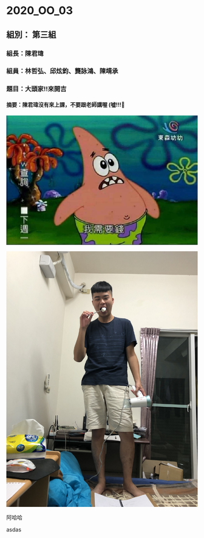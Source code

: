 # 2020_OO_03
## 組別： 第三組
### 組長：陳君瑋
### 組員：林哲弘、邱炫鈞、龔詠鴻、陳靖承
### 題目：大頭家!!來開吉

#### 摘要：陳君瑋沒有來上課，不要跟老師講喔 (噓!!!🤫

![image](S__60579845.jpg)


![image](E70D7FCB-D779-4CC1-BD77-CE0652F4B3FC.jpg)

阿哈哈

asdas
